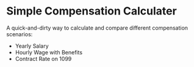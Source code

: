 # Simple Compensation Calculater

A quick-and-dirty way to calculate and compare different compensation scenarios:
* Yearly Salary
* Hourly Wage with Benefits
* Contract Rate on 1099
